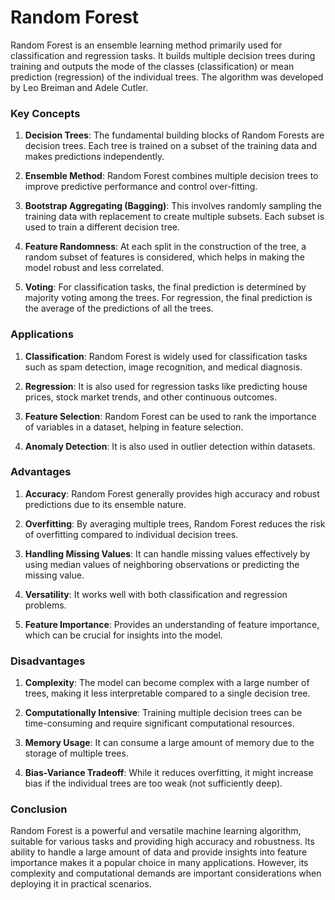 # Random Forest

Random Forest is an ensemble learning method primarily used for classification and regression tasks. It builds multiple decision trees during training and outputs the mode of the classes (classification) or mean prediction (regression) of the individual trees. The algorithm was developed by Leo Breiman and Adele Cutler.

### Key Concepts

1. **Decision Trees**: The fundamental building blocks of Random Forests are decision trees. Each tree is trained on a subset of the training data and makes predictions independently.
  
2. **Ensemble Method**: Random Forest combines multiple decision trees to improve predictive performance and control over-fitting. 

3. **Bootstrap Aggregating (Bagging)**: This involves randomly sampling the training data with replacement to create multiple subsets. Each subset is used to train a different decision tree.

4. **Feature Randomness**: At each split in the construction of the tree, a random subset of features is considered, which helps in making the model robust and less correlated.

5. **Voting**: For classification tasks, the final prediction is determined by majority voting among the trees. For regression, the final prediction is the average of the predictions of all the trees.

### Applications

1. **Classification**: Random Forest is widely used for classification tasks such as spam detection, image recognition, and medical diagnosis.
  
2. **Regression**: It is also used for regression tasks like predicting house prices, stock market trends, and other continuous outcomes.
  
3. **Feature Selection**: Random Forest can be used to rank the importance of variables in a dataset, helping in feature selection.

4. **Anomaly Detection**: It is also used in outlier detection within datasets.

### Advantages

1. **Accuracy**: Random Forest generally provides high accuracy and robust predictions due to its ensemble nature.

2. **Overfitting**: By averaging multiple trees, Random Forest reduces the risk of overfitting compared to individual decision trees.

3. **Handling Missing Values**: It can handle missing values effectively by using median values of neighboring observations or predicting the missing value.

4. **Versatility**: It works well with both classification and regression problems.

5. **Feature Importance**: Provides an understanding of feature importance, which can be crucial for insights into the model.

### Disadvantages

1. **Complexity**: The model can become complex with a large number of trees, making it less interpretable compared to a single decision tree.

2. **Computationally Intensive**: Training multiple decision trees can be time-consuming and require significant computational resources.

3. **Memory Usage**: It can consume a large amount of memory due to the storage of multiple trees.

4. **Bias-Variance Tradeoff**: While it reduces overfitting, it might increase bias if the individual trees are too weak (not sufficiently deep).

### Conclusion

Random Forest is a powerful and versatile machine learning algorithm, suitable for various tasks and providing high accuracy and robustness. Its ability to handle a large amount of data and provide insights into feature importance makes it a popular choice in many applications. However, its complexity and computational demands are important considerations when deploying it in practical scenarios.
